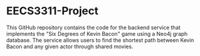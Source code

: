 # EECS3311-Project

This GitHub repository contains the code for the backend service that implements the "Six Degrees of Kevin Bacon" game using a Neo4j graph database. The service allows users to find the shortest path between Kevin Bacon and any given actor through shared movies. 

